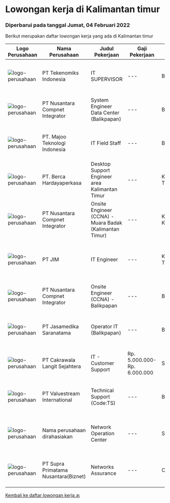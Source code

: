 
  # Lowongan kerja di Kalimantan timur

  ### Diperbarui pada tanggal Jumat, 04 Februari 2022

  Berikut merupakan daftar lowongan kerja yang ada di Kalimantan timur

  |Logo Perusahaan | Nama Perusahaan | Judul Pekerjaan | Gaji Pekerjaan | Lokasi | Deskripsi | Tanggal diunggah | Pranala |
  | -------------- | --------------- | --------------- | --------- | --------- | -------------- | ------- | ----------- |
  |![logo-perusahaan](https://image-service-cdn.seek.com.au/43fd691dd47d5702a8948f4665d1d3f89548245c/ee4dce1061f3f616224767ad58cb2fc751b8d2dc)|PT Tekenomiks Indonesia|IT SUPERVISOR|---|Balikpapan|Requirements : Minimum Bachelor’s Degree Computer Science, Information Technology, Information System or equivalent The candidate should have at least...|Kamis, 03 Februari 2022|https://www.jobstreet.co.id/id/job/it-supervisor-3777635?token=0~2fe484df-dfef-4cb2-bdb8-425fb1ff8ce9&sectionRank=1&jobId=jobstreet-id-job-3777635|
|![logo-perusahaan](https://image-service-cdn.seek.com.au/faf1379cb2f8ff5c87162dc20c60c0d2f63dba1c/ee4dce1061f3f616224767ad58cb2fc751b8d2dc)|PT Nusantara Compnet Integrator|System Engineer Data Center (Balikpapan)|---|Balikpapan|Job Description: Ensure the device is functioning properly (monitoring job) Escalating and being involved in resolving problem (both internal, client...|Kamis, 03 Februari 2022|https://www.jobstreet.co.id/id/job/system-engineer-data-center-balikpapan-3768838?token=0~2fe484df-dfef-4cb2-bdb8-425fb1ff8ce9&sectionRank=2&jobId=jobstreet-id-job-3768838|
|![logo-perusahaan](https://image-service-cdn.seek.com.au/2a2c8a948d223cf92abbc34c9b4e6cee325386db/ee4dce1061f3f616224767ad58cb2fc751b8d2dc)|PT. Majoo Teknologi Indonesia|IT Field Staff|---|Balikpapan|Deskripsi Pekerjaan: Melakukan instalasi beserta pengaturan software dan hardware majoo. Memberikan edukasi (training) kepada staff / manager/ owner...|Senin, 31 Januari 2022|https://www.jobstreet.co.id/id/job/it-field-staff-3774939?token=0~2fe484df-dfef-4cb2-bdb8-425fb1ff8ce9&sectionRank=3&jobId=jobstreet-id-job-3774939|
|![logo-perusahaan](https://image-service-cdn.seek.com.au/0c900ac2b5b1a2cf9bee651ce5d069e68ff14c92/ee4dce1061f3f616224767ad58cb2fc751b8d2dc)|PT. Berca Hardayaperkasa|Desktop Support Engineer area Kalimantan Timur|---|Kalimantan Timur|Responsibilities : Analyzing, diagnosing, and installation to several areas including desktop hardware, operating systems, application software and...|Rabu, 02 Februari 2022|https://www.jobstreet.co.id/id/job/desktop-support-engineer-area-kalimantan-timur-3776050?token=0~2fe484df-dfef-4cb2-bdb8-425fb1ff8ce9&sectionRank=4&jobId=jobstreet-id-job-3776050|
|![logo-perusahaan](https://image-service-cdn.seek.com.au/faf1379cb2f8ff5c87162dc20c60c0d2f63dba1c/ee4dce1061f3f616224767ad58cb2fc751b8d2dc)|PT Nusantara Compnet Integrator|Onsite Engineer (CCNA) - Muara Badak (Kalimantan Timur)|---|Kutai Kartanegara|Job Descriptions : Analyze customer needs Provide solutions and give recommendations to the customer according to their needs Preventive and...|Minggu, 30 Januari 2022|https://www.jobstreet.co.id/id/job/onsite-engineer-ccna-muara-badak-kalimantan-timur-3764542?token=0~2fe484df-dfef-4cb2-bdb8-425fb1ff8ce9&sectionRank=5&jobId=jobstreet-id-job-3764542|
|![logo-perusahaan](https://image-service-cdn.seek.com.au/8a92b08f56ee75a6d74d63e497f21f166f7a593c/ee4dce1061f3f616224767ad58cb2fc751b8d2dc)|PT JIM|IT Engineer|---|Kalimantan Timur|Tugas dan tanggung jawab : Membuat rangkaian modul microcontroller yang dibutuhkan perusahaan, dengan pemrograman yang berbasis Arduino, Raspberry Pi...|Sabtu, 29 Januari 2022|https://www.jobstreet.co.id/id/job/it-engineer-3756523?token=0~2fe484df-dfef-4cb2-bdb8-425fb1ff8ce9&sectionRank=6&jobId=jobstreet-id-job-3756523|
|![logo-perusahaan](https://image-service-cdn.seek.com.au/faf1379cb2f8ff5c87162dc20c60c0d2f63dba1c/ee4dce1061f3f616224767ad58cb2fc751b8d2dc)|PT Nusantara Compnet Integrator|Onsite Engineer (CCNA) - Balikpapan|---|Balikpapan|Job Descriptions : Analyze customer needs Provide solutions and give recommendations to the customer according to their needs Preventive and...|Jumat, 28 Januari 2022|https://www.jobstreet.co.id/id/job/onsite-engineer-ccna-balikpapan-3773061?token=0~2fe484df-dfef-4cb2-bdb8-425fb1ff8ce9&sectionRank=7&jobId=jobstreet-id-job-3773061|
|![logo-perusahaan](https://image-service-cdn.seek.com.au/7cdc071d90abd96b4cf7706a1694f0662aa509a1/ee4dce1061f3f616224767ad58cb2fc751b8d2dc)|PT Jasamedika Saranatama|Operator IT (Balikpapan)|---|Balikpapan|Kualifikasi: Khusus untuk kandidat yang berdomisili di Balikpapan, Kalimantan Timur Minimal Pendidikan D3 Perekam medis/ D3 Keperawatan/ D3 Teknik...|Kamis, 20 Januari 2022|https://www.jobstreet.co.id/id/job/operator-it-balikpapan-3764061?token=0~2fe484df-dfef-4cb2-bdb8-425fb1ff8ce9&sectionRank=8&jobId=jobstreet-id-job-3764061|
|![logo-perusahaan](https://image-service-cdn.seek.com.au/07f5dd81709440cf0f7718d04f22a4362d73a18c/ee4dce1061f3f616224767ad58cb2fc751b8d2dc)|PT Cakrawala Langit Sejahtera|IT - Customer Support|Rp. 5.000.000-Rp. 6.000.000|Samarinda|Requirements : This position is based in Samarinda open for smart and dynamic preferably below 30 years of age preferably with IT background. Minimum...|Senin, 17 Januari 2022|https://www.jobstreet.co.id/id/job/it-customer-support-3759260?token=0~2fe484df-dfef-4cb2-bdb8-425fb1ff8ce9&sectionRank=9&jobId=jobstreet-id-job-3759260|
|![logo-perusahaan](https://image-service-cdn.seek.com.au/38b93cad40354922da192b36aae3a7dede24721d/ee4dce1061f3f616224767ad58cb2fc751b8d2dc)|PT Valuestream International|Technical Support (Code:TS)|---|Bandung|Kualifikasi: Latar belakang pendidikan minimal SMK Rekayasa Perangkat Lunak / D3 Teknik Informatika / Manajemen Informatika / Ilmu Komputer Minimal...|Jumat, 07 Januari 2022|https://www.jobstreet.co.id/id/job/technical-support-code%3Ats-3746371?token=0~2fe484df-dfef-4cb2-bdb8-425fb1ff8ce9&sectionRank=10&jobId=jobstreet-id-job-3746371|
|![logo-perusahaan](https://us.123rf.com/450wm/pavelstasevich/pavelstasevich1811/pavelstasevich181101027/112815900-stock-vector-no-image-available-icon-flat-vector.jpg?ver=6)|Nama perusahaan dirahasiakan|Network Operation Center|---|Samarinda|Deskripsi PekerjaanResponsibilities:Understand and understand well (setup, maintenance and troubleshoot):·        Mikrotik, OpenSource RedHat, CentOS,...|Kamis, 13 Januari 2022|https://www.jobstreet.co.id/id/job/network-operation-center-3755300?token=0~2fe484df-dfef-4cb2-bdb8-425fb1ff8ce9&sectionRank=11&jobId=jobstreet-id-job-3755300|
|![logo-perusahaan](https://image-service-cdn.seek.com.au/1033d36f751f076cfdd637ed0acbcbf8508866ec/ee4dce1061f3f616224767ad58cb2fc751b8d2dc)|PT Supra Primatama Nusantara(Biznet)|Networks Assurance|---|Cirebon|Tanggung Jawab:  Melakukan Audit &amp; Commissioning jaringan Fiber Optic (FTTx GPON, and Metro Ethernet) Memastikan pembangunan jaringan fiber optik...|Kamis, 06 Januari 2022|https://www.jobstreet.co.id/id/job/networks-assurance-3745683?token=0~2fe484df-dfef-4cb2-bdb8-425fb1ff8ce9&sectionRank=12&jobId=jobstreet-id-job-3745683|


  [Kembali ke daftar lowongan kerja 🔙](../README.md#daftar-lowongan-kerja)
  